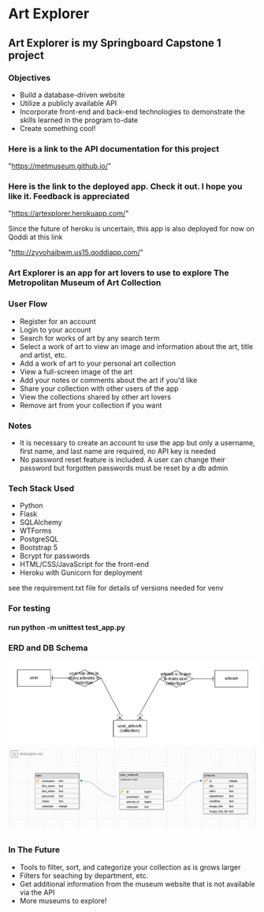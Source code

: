 # Art Explorer

## Art Explorer is my Springboard Capstone 1 project

### Objectives

- Build a database-driven website
- Utilize a publicly available API
- Incorporate front-end and back-end technologies to demonstrate the skills learned in the program to-date
- Create something cool!

### Here is a link to the API documentation for this project

"https://metmuseum.github.io/"

### Here is the link to the deployed app. Check it out. I hope you like it. Feedback is appreciated

"https://artexplorer.herokuapp.com/"

Since the future of heroku is uncertain, this app is also deployed for now on Qoddi at this link

"http://zyvohaibwm.us15.qoddiapp.com/"

### Art Explorer is an app for art lovers to use to explore The Metropolitan Museum of Art Collection

### User Flow

- Register for an account
- Login to your account
- Search for works of art by any search term
- Select a work of art to view an image and information about the art, title and artist, etc.
- Add a work of art to your personal art collection
- View a full-screen image of the art
- Add your notes or comments about the art if you'd like
- Share your collection with other users of the app
- View the collections shared by other art lovers
- Remove art from your collection if you want

### Notes

- It is necessary to create an account to use the app but only a username, first name, and last name are required, no API key is needed
- No password reset feature is included. A user can change their password but forgotten passwords must be reset by a db admin

### Tech Stack Used

- Python
- Flask
- SQLAlchemy
- WTForms
- PostgreSQL
- Bootstrap 5
- Bcrypt for passwords
- HTML/CSS/JavaScript for the front-end
- Heroku with Gunicorn for deployment

see the requirement.txt file for details of versions needed for venv

### For testing

#### run python -m unittest test_app.py

### ERD and DB Schema

<!-- markdownlint-disable -->
<img src="art_explorer erd.png">
<img src="art_explorer schema.png">
<!-- markdownlint-restore -->

### In The Future

- Tools to filter, sort, and categorize your collection as is grows larger
- Filters for seaching by department, etc.
- Get additional information from the museum website that is not available via the API
- More museums to explore!
